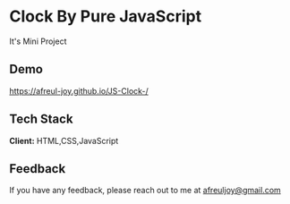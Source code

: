 
# Clock By Pure JavaScript
It's Mini Project 



## Demo

https://afreul-joy.github.io/JS-Clock-/

  
## Tech Stack

**Client:** HTML,CSS,JavaScript



  
## Feedback

If you have any feedback, please reach out to me at afreuljoy@gmail.com

  

